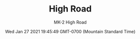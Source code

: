 ---
category: "wall-covering"
date: Wed Jan 27 2021 19:45:49 GMT-0700 (Mountain Standard Time)
description: "null"
designer: "Matthew Kirk"
href: "https://www.areaenvironments.com/matthew-kirk"
image_primary: "./img/MK_HighRoad_Art.jpg"
image_secondary: "./img/MK_HighRoad_Interior.jpg"
image_thumb: "./img/Matthew+Kirk.png"
manufacturer: "Area Environments"
slug: "/manufacturers/area-environments/wall-covering/high-road"
slug_destination: area-environments,
subtitle: "MK-2 High Road"
tags:
  - "area-environments"
  - "wall-covering"
title: "High Road"
---